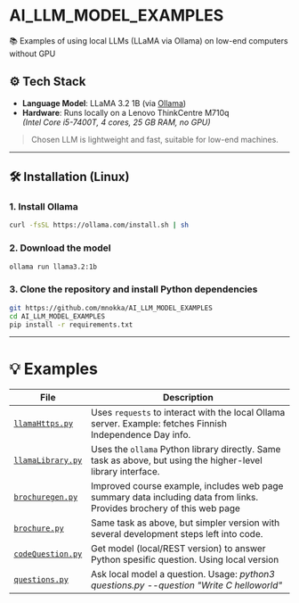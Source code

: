 # AI_LLM_MODEL_EXAMPLES

📚 Examples of using local LLMs (LLaMA via Ollama) on low-end computers without GPU



## ⚙️ Tech Stack

- **Language Model**: LLaMA 3.2 1B (via [Ollama](https://ollama.com/))  
- **Hardware**: Runs locally on a Lenovo ThinkCentre M710q  
  _(Intel Core i5-7400T, 4 cores, 25 GB RAM, no GPU)_  
> Chosen LLM is lightweight and fast, suitable for low-end machines.

---
## 🛠️ Installation (Linux)

### 1. Install Ollama

```bash
curl -fsSL https://ollama.com/install.sh | sh
```

### 2. Download the model

```bash
ollama run llama3.2:1b
```

### 3. Clone the repository and install Python dependencies

```bash
git https://github.com/mnokka/AI_LLM_MODEL_EXAMPLES
cd AI_LLM_MODEL_EXAMPLES
pip install -r requirements.txt
```

---


# 💡 Examples

| File | Description |
|------|-------------|
| [`llamaHttps.py`](./llamaHttps.py) | Uses `requests` to interact with the local Ollama server. Example: fetches Finnish Independence Day info. |
| [`llamaLibrary.py`](./llamaLibrary.py) | Uses the `ollama` Python library directly. Same task as above, but using the higher-level library interface. |
| [`brochuregen.py`](./brochuregen.py) | Improved course example, includes web page summary data including data from links. Provides brochery of this web page |
| [`brochure.py`](./brochure.py) | Same task as above, but simpler version with several development steps left into code. |
| [`codeQuestion.py`](./codeQuestion.py) | Get model (local/REST version) to answer Python spesific question. Using local version |
| [`questions.py`](./questions.py) | Ask local model a question. Usage: *python3 questions.py --question "Write C helloworld"* |